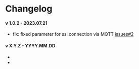 # Changelog

#### v 1.0.2 - 2023.07.21
* fix: fixed parameter for ssl connection via MQTT [issues#2](https://git.smartme.io/smartme.io/arancino/arancino-services/arancino-transmitter/-/issues/2)

#### v X.Y.Z - YYYY.MM.DD
*
*
